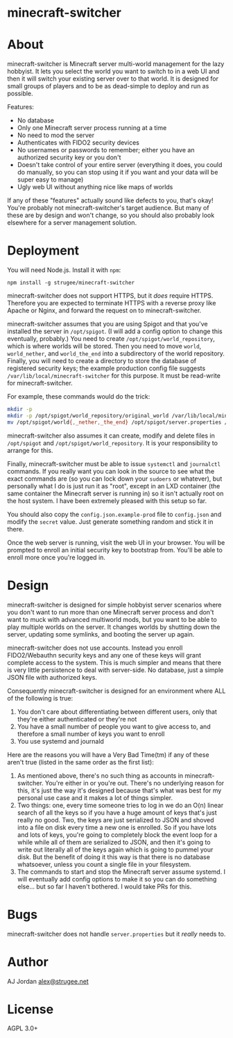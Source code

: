 # minecraft-switcher

# About

minecraft-switcher is Minecraft server multi-world management for the lazy hobbyist. It lets you select the world you want to switch to in a web UI and then it will switch your existing server over to that world. It is designed for small groups of players and to be as dead-simple to deploy and run as possible.

Features:

* No database
* Only one Minecraft server process running at a time
* No need to mod the server
* Authenticates with FIDO2 security devices
* No usernames or passwords to remember; either you have an authorized security key or you don't
* Doesn't take control of your entire server (everything it does, you could do manually, so you can stop using it if you want and your data will be super easy to manage)
* Ugly web UI without anything nice like maps of worlds

If any of these "features" actually sound like defects to you, that's okay! You're probably not minecraft-switcher's target audience. But many of these are by design and won't change, so you should also probably look elsewhere for a server management solution.

# Deployment

You will need Node.js. Install it with `npm`:

    npm install -g strugee/minecraft-switcher

minecraft-switcher does not support HTTPS, but it _does_ require HTTPS. Therefore you are expected to terminate HTTPS with a reverse proxy like Apache or Nginx, and forward the request on to minecraft-switcher.

minecraft-switcher assumes that you are using Spigot and that you've installed the server in `/opt/spigot`. (I will add a config option to change this eventually, probably.) You need to create `/opt/spigot/world_repository`, which is where worlds will be stored. Then you need to move `world`, `world_nether`, and `world_the_end` into a subdirectory of the world repository. Finally, you will need to create a directory to store the database of registered security keys; the example production config file suggests `/var/lib/local/minecraft-switcher` for this purpose. It must be read-write for minecraft-switcher.

For example, these commands would do the trick:

```sh
mkdir -p
mkdir -p /opt/spigot/world_repository/original_world /var/lib/local/minecraft-switcher
mv /opt/spigot/world{,_nether,_the_end} /opt/spigot/server.properties /opt/spigot/world_repository/original_world/
```

minecraft-switcher also assumes it can create, modify and delete files in `/opt/spigot` and `/opt/spigot/world_repository`. It is your responsibility to arrange for this.

Finally, minecraft-switcher must be able to issue `systemctl` and `journalctl` commands. If you really want you can look in the source to see what the exact commands are (so you can lock down your `sudoers` or whatever), but personally what I do is just run it as "root", except in an LXD container (the same container the Minecraft server is running in) so it isn't actually root on the host system. I have been extremely pleased with this setup so far.

You should also copy the `config.json.example-prod` file to `config.json` and modify the `secret` value. Just generate something random and stick it in there.

Once the web server is running, visit the web UI in your browser. You will be prompted to enroll an initial security key to bootstrap from. You'll be able to enroll more once you're logged in.

# Design

minecraft-switcher is designed for simple hobbyist server scenarios where you don't want to run more than one Minecraft server process and don't want to muck with advanced multiworld mods, but you want to be able to play multiple worlds on the server. It changes worlds by shutting down the server, updating some symlinks, and booting the server up again.

minecraft-switcher does not use accounts. Instead you enroll FIDO2/Webauthn security keys and any one of these keys will grant complete access to the system. This is much simpler and means that there is very little persistence to deal with server-side. No database, just a simple JSON file with authorized keys.

Consequently minecraft-switcher is designed for an environment where ALL of the following is true:

1. You don't care about differentiating between different users, only that they're either authenticated or they're not
2. You have a small number of people you want to give access to, and therefore a small number of keys you want to enroll
3. You use systemd and journald

Here are the reasons you will have a Very Bad Time(tm) if any of these aren't true (listed in the same order as the first list):

1. As mentioned above, there's no such thing as accounts in minecraft-switcher. You're either in or you're out. There's no underlying reason for this, it's just the way it's designed because that's what was best for my personal use case and it makes a lot of things simpler.
2. Two things: one, every time someone tries to log in we do an O(n) linear search of all the keys so if you have a huge amount of keys that's just really no good. Two, the keys are just serialized to JSON and shoved into a file on disk every time a new one is enrolled. So if you have lots and lots of keys, you're going to completely block the event loop for a while while all of them are serialized to JSON, and then it's going to write out literally all of the keys again which is going to pummel your disk. But the benefit of doing it this way is that there is no database whatsoever, unless you count a single file in your filesystem.
3. The commands to start and stop the Minecraft server assume systemd. I will eventually add config options to make it so you can do something else... but so far I haven't bothered. I would take PRs for this.

# Bugs

minecraft-switcher does not handle `server.properties` but it _really_ needs to.

# Author

AJ Jordan <alex@strugee.net>

# License

AGPL 3.0+
